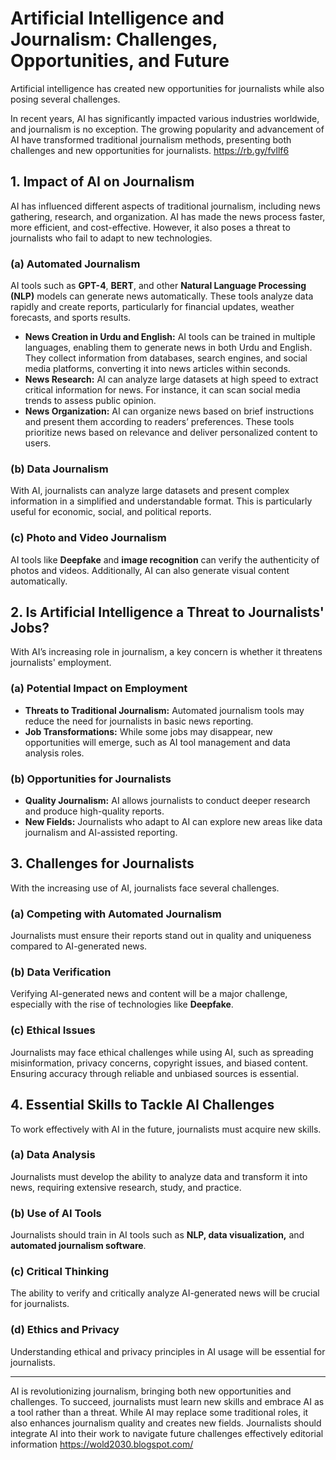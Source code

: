 # Artificial Intelligence and Journalism: Challenges, Opportunities, and Future

Artificial intelligence has created new opportunities for journalists while also posing several challenges.

In recent years, AI has significantly impacted various industries worldwide, and journalism is no exception. The growing popularity and advancement of AI have transformed traditional journalism methods, presenting both challenges and new opportunities for journalists.
https://rb.gy/fvllf6
## 1. Impact of AI on Journalism

AI has influenced different aspects of traditional journalism, including news gathering, research, and organization. AI has made the news process faster, more efficient, and cost-effective. However, it also poses a threat to journalists who fail to adapt to new technologies.

### (a) Automated Journalism

AI tools such as **GPT-4**, **BERT**, and other **Natural Language Processing (NLP)** models can generate news automatically. These tools analyze data rapidly and create reports, particularly for financial updates, weather forecasts, and sports results.

- **News Creation in Urdu and English:** AI tools can be trained in multiple languages, enabling them to generate news in both Urdu and English. They collect information from databases, search engines, and social media platforms, converting it into news articles within seconds.
- **News Research:** AI can analyze large datasets at high speed to extract critical information for news. For instance, it can scan social media trends to assess public opinion.
- **News Organization:** AI can organize news based on brief instructions and present them according to readers’ preferences. These tools prioritize news based on relevance and deliver personalized content to users.

### (b) Data Journalism

With AI, journalists can analyze large datasets and present complex information in a simplified and understandable format. This is particularly useful for economic, social, and political reports.

### (c) Photo and Video Journalism

AI tools like **Deepfake** and **image recognition** can verify the authenticity of photos and videos. Additionally, AI can also generate visual content automatically.

## 2. Is Artificial Intelligence a Threat to Journalists' Jobs?

With AI’s increasing role in journalism, a key concern is whether it threatens journalists' employment.

### (a) Potential Impact on Employment

- **Threats to Traditional Journalism:** Automated journalism tools may reduce the need for journalists in basic news reporting.
- **Job Transformations:** While some jobs may disappear, new opportunities will emerge, such as AI tool management and data analysis roles.

### (b) Opportunities for Journalists

- **Quality Journalism:** AI allows journalists to conduct deeper research and produce high-quality reports.
- **New Fields:** Journalists who adapt to AI can explore new areas like data journalism and AI-assisted reporting.

## 3. Challenges for Journalists

With the increasing use of AI, journalists face several challenges.

### (a) Competing with Automated Journalism

Journalists must ensure their reports stand out in quality and uniqueness compared to AI-generated news.

### (b) Data Verification

Verifying AI-generated news and content will be a major challenge, especially with the rise of technologies like **Deepfake**.

### (c) Ethical Issues

Journalists may face ethical challenges while using AI, such as spreading misinformation, privacy concerns, copyright issues, and biased content. Ensuring accuracy through reliable and unbiased sources is essential.

## 4. Essential Skills to Tackle AI Challenges

To work effectively with AI in the future, journalists must acquire new skills.

### (a) Data Analysis

Journalists must develop the ability to analyze data and transform it into news, requiring extensive research, study, and practice.

### (b) Use of AI Tools

Journalists should train in AI tools such as **NLP, data visualization,** and **automated journalism software**.

### (c) Critical Thinking

The ability to verify and critically analyze AI-generated news will be crucial for journalists.

### (d) Ethics and Privacy

Understanding ethical and privacy principles in AI usage will be essential for journalists.

---

AI is revolutionizing journalism, bringing both new opportunities and challenges. To succeed, journalists must learn new skills and embrace AI as a tool rather than a threat. While AI may replace some traditional roles, it also enhances journalism quality and creates new fields. Journalists should integrate AI into their work to navigate future challenges effectively
editorial information
https://wold2030.blogspot.com/
